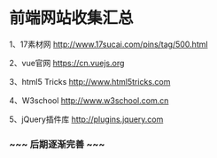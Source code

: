# 前端网站收集汇总

1、17素材网
http://www.17sucai.com/pins/tag/500.html

2、vue官网
https://cn.vuejs.org

3、html5 Tricks
http://www.html5tricks.com

4、W3school
http://www.w3school.com.cn

5、jQuery插件库
http://plugins.jquery.com



### ~~~ 后期逐渐完善 ~~~

